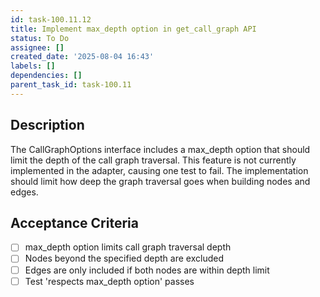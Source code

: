 ```yaml
---
id: task-100.11.12
title: Implement max_depth option in get_call_graph API
status: To Do
assignee: []
created_date: '2025-08-04 16:43'
labels: []
dependencies: []
parent_task_id: task-100.11
---
```


## Description

The CallGraphOptions interface includes a max_depth option that should limit the depth of the call graph traversal. This feature is not currently implemented in the adapter, causing one test to fail. The implementation should limit how deep the graph traversal goes when building nodes and edges.

## Acceptance Criteria

- [ ] max_depth option limits call graph traversal depth
- [ ] Nodes beyond the specified depth are excluded
- [ ] Edges are only included if both nodes are within depth limit
- [ ] Test 'respects max_depth option' passes
